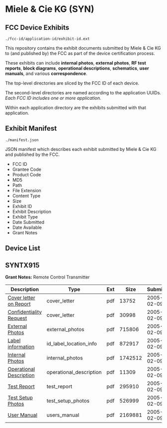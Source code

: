 # Miele & Cie KG (SYN)
## FCC Device Exhibits

```
./fcc-id/application-id/exhibit-id.ext
```

This repository contains the exhibit documents submitted by Miele & Cie KG to (and published by) the FCC as part of the device certification process.

These exhibits can include **internal photos**, **external photos**, **RF test reports**, **block diagrams**, **operational descriptions**, **schematics**, **user manuals**, and various **correspondence**.

The top-level directories are sliced by the FCC ID of each device.

The second-level directories are named according to the application UUIDs. *Each FCC ID includes one or more application.*

Within each application directory are the exhibits submitted with that application. 

## Exhibit Manifest

```
./manifest.json
```

JSON manifest which describes each exhibit submitted by Miele & Cie KG and published by the FCC.

- FCC ID
- Grantee Code
- Product Code
- MD5
- Path
- File Extension
- Content Type
- Size
- Exhibit ID
- Exhibit Description
- Exhibit Type
- Date Submitted
- Date Available
- Grant Notes

## Device List
## SYNTX915
**Grant Notes:** Remote Control Transmitter

| Description | Type | Ext | Size | Submitted | Available |
| ----------- | ---- | --- | ---- | --------- | --------- |
| [Cover letter on Report](SYNTX915/fa9711e6fa9d98a7dc659cd1748141dc/513798.pdf) | cover_letter | pdf | 13752 | 2005-02-09 | 2005-02-09 |
| [Confidentiality Request](SYNTX915/fa9711e6fa9d98a7dc659cd1748141dc/513807.pdf) | cover_letter | pdf | 30998 | 2005-02-09 | 2005-02-09 |
| [External Photos](SYNTX915/fa9711e6fa9d98a7dc659cd1748141dc/513799.pdf) | external_photos | pdf | 715806 | 2005-02-09 | 2005-02-09 |
| [Label information](SYNTX915/fa9711e6fa9d98a7dc659cd1748141dc/513800.pdf) | id_label_location_info | pdf | 872917 | 2005-02-09 | 2005-02-09 |
| [Internal Photos](SYNTX915/fa9711e6fa9d98a7dc659cd1748141dc/513801.pdf) | internal_photos | pdf | 1742512 | 2005-02-09 | 2005-02-09 |
| [Operational Description](SYNTX915/fa9711e6fa9d98a7dc659cd1748141dc/513802.pdf) | operational_description | pdf | 11309 | 2005-02-09 | 2005-02-09 |
| [Test Report](SYNTX915/fa9711e6fa9d98a7dc659cd1748141dc/513804.pdf) | test_report | pdf | 295910 | 2005-02-09 | 2005-02-09 |
| [Test Setup Photos](SYNTX915/fa9711e6fa9d98a7dc659cd1748141dc/513805.pdf) | test_setup_photos | pdf | 526999 | 2005-02-09 | 2005-02-09 |
| [User Manual](SYNTX915/fa9711e6fa9d98a7dc659cd1748141dc/513806.pdf) | users_manual | pdf | 2169881 | 2005-02-09 | 2005-02-09 |
